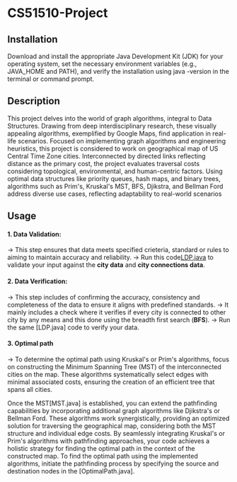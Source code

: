 # CS51510-Project

## Installation
Download and install the appropriate Java Development Kit (JDK) for your operating system, set the necessary environment variables (e.g., JAVA_HOME and PATH), and verify the installation using java -version in the terminal or command prompt.

## Description
This project delves into the world of graph algorithms, integral to Data Structures. Drawing from deep interdisciplinary research, these visually appealing algorithms, exemplified by Google Maps, find application in real-life scenarios. Focused on implementing graph algorithms and engineering heuristics, this project is considered to work on geographical map of US Central Time Zone cities. Interconnected by directed links reflecting distance as the primary cost, the project evaluates traversal costs considering topological, environmental, and human-centric factors. Using optimal data structures like priority queues, hash maps, and binary trees, algorithms such as Prim's, Kruskal's MST, BFS, Djikstra, and Bellman Ford address diverse use cases, reflecting adaptability to real-world scenarios

## Usage
#### 1. Data Validation:
-> This step ensures that data meets specified crieteria, standard or rules to aiming to maintain accuracy and reliability.
-> Run this code[LDP.java](LDP.java) to validate your input against the **city data** and **city connections data**.

#### 2. Data Verification:
-> This step includes of confirming the accuracy, consistency and completeness of the data to ensure it aligns with predefined standards.
-> It mainly includes a check where it verifies if every city is connected to other city by any means and this done using the breadth first search (**BFS**).
-> Run the same [LDP.java] code to verify your data.
     
#### 3. Optimal path
-> To determine the optimal path using Kruskal's or Prim's algorithms, focus on constructing the Minimum Spanning Tree (MST) of the interconnected cities on the map. These algorithms systematically select edges with minimal associated costs, ensuring the creation of an efficient tree that spans all cities.

Once the MST[MST.java] is established, you can extend the pathfinding capabilities by incorporating additional graph algorithms like Djikstra's or Bellman Ford. These algorithms work synergistically, providing an optimized solution for traversing the geographical map, considering both the MST structure and individual edge costs. By seamlessly integrating Kruskal's or Prim's algorithms with pathfinding approaches, your code achieves a holistic strategy for finding the optimal path in the context of the constructed map.
To find the optimal path using the implemented algorithms, initiate the pathfinding process by specifying the source and destination nodes in the [OptimalPath.java]. 
